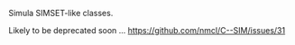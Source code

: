 Simula SIMSET-like classes.

Likely to be deprecated soon ... https://github.com/nmcl/C--SIM/issues/31
